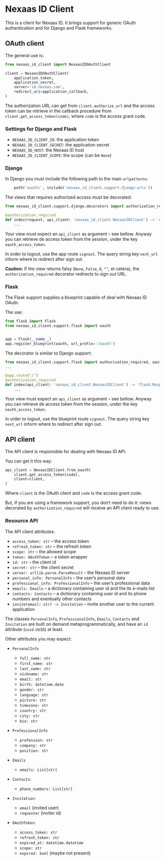 # Nexaas ID Client

This is a client for Nexaas ID. It brings support for generic OAuth
authentication and for Django and Flask frameworks.

## OAuth client

The general use is:

```python
from nexaas_id_client import NexaasIDOAuthClient

client = NexaasIDOAuthClient(
    application_token,
    application_secret,
    server='id.nexaas.com',
    redirect_uri=application_callback,
)
```

The authorization URL can get from `client.authorize_url` and the access token
can be retrieve in the callback procedure from `client.get_access_token(code)`,
where `code` is the access grant code.

### Settings for Django and Flask

- `NEXAAS_ID_CLIENT_ID`: the application token
- `NEXAAS_ID_CLIENT_SECRET`: the application secret
- `NEXAAS_ID_HOST`: the Nexaas ID host
- `NEXAAS_ID_CLIENT_SCOPE`: the scope (can be `None`)

### Django

In Django you must include the following path to the main `urlpatterns`:

```python
    path('oauth/', include('nexaas_id_client.support.django.urls'))
```

The views that requires authorized access must be decorated:

```python
from nexaas_id_client.support.django.decorators import authorization_required

@authorization_required
def index(request, api_client: 'nexaas_id_client.NexaasIDClient') -> 'django.http.request.HttpResponse':
	...
```

Your view must expect an `api_client` as argument – see bellow. Anyway you can
retrieve de access token from the session, under the key `oauth_access_token`.

In order to logout, use the app route `signout`. The query string key
`next_url` inform where to redirect after sign out.

**Caution:** If the view returns falsy (`None`, `False`, `0`, `""`, et cetera),
the `authorization_required` decorator redirects to sign out URL.

### Flask

The Flask support supplies a blueprint capable of deal with Nexaas ID OAuth.

The use:

```python
from flask import Flask
from nexaas_id_client.support.flask import oauth


app = Flask(__name__)
app.register_blueprint(oauth, url_prefix='/oauth')
```

The decorator is similar to Django support:

```python
from nexaas_id_client.support.flask import authorization_required, oauth
...

@app.route('/')
@authorization_required
def index(api_client: 'nexaas_id_client.NexaasIDClient') -> 'flask.Response':
    ...
```

Your view must expect an `api_client` as argument – see bellow. Anyway you can
retrieve de access token from the session, under the key `oauth_access_token`.

In order to logout, use the blueprint route `signout`. The query string key
`next_url` inform where to redirect after sign out.

## API client

The API client is responsible for dealing with Nexaas ID API.

You can get it this way:

```python
api_client = NexaasIDClient.from_oauth(
    client.get_access_token(code),
    client=client,
)
```

Where `client` is the OAuth client and `code` is the access grant code.

But, if you are using a framework support, you don’t need to do it: views
decorated by `authorization_required` will receive an API client ready to use.

### Resource API

The API client attributes:

- `access_token: str` – the access token
- `refresh_token: str` – the refresh token
- `scope: str` – the allowed scope
- `token: OAuthToken` – a token wrapper
- `id: str` – the client id
- `secret: str` – the client secret
- `server: urllib.parse.ParseResult` – the Nexaas ID server
- `personal_info: PersonalInfo` – the user’s personal data
- `professional_info: ProfessionalInfo` – the user’s professional data
- `emails: Emails` – a dictionary containing user id and the its e-mails list
- `contacts: Contacts` – a dictionary containing user id and its phone numbers
  and eventually other contacts
- `invite(email: str) -> Invitation` – invite another user to the current
  application

The classes `PersonalInfo`, `ProfessionalInfo`, `Emails`, `Contacts` and
`Invitation` are built on demand metaprogrammatically, and have an `id`
attribute (`uuid.UUID`) at least.

Other attributes you may expect:

- `PersonalInfo`
  - `full_name: str`
  - `first_name: str`
  - `last_name: str`
  - `nickname: str`
  - `email: str`
  - `birth: datetime.date`
  - `gender: str`
  - `language: str`
  - `picture: str`
  - `timezone: str`
  - `country: str`
  - `city: str`
  - `bio: str`

- `ProfessionalInfo`
  - `profession: str`
  - `company: str`
  - `position: str`

- `Emails`
  - `emails: List[str]`

- `Contacts`:
  - `phone_numbers: List[str]`

- `Invitation`:
  - `email` (invited user)
  - `requester` (inviter id)

- `OAuthToken`:
  - `access_token: str`
  - `refresh_token: str`
  - `expired_at: datetime.datetime`
  - `scope: str`
  - `expired: bool` (maybe not present)
